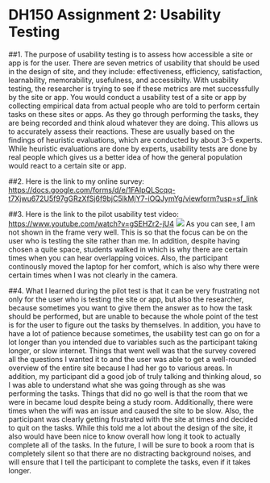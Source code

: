 # DH150 Assignment 2: Usability Testing

##1. The purpose of usability testing is to assess how accessible a site or app is for the user. There are seven metrics of usability that should be used in the design of site, and they include: effectiveness, efficiency, satisfaction, learnability, memorability, usefulness, and accessibilty. With usability testing, the researcher is trying to see if these metrics are met successfully by the site or app. You would conduct a usability test of a site or app by collecting empirical data from actual people who are told to perform certain tasks on these sites or apps. As they go through performing the tasks, they are being recorded and think aloud whatever they are doing. This allows us to accurately assess their reactions. These are usually based on the findings of heuristic evaluations, which are conducted by about 3-5 experts. While heuristic evaluations are done by experts, usability tests are done by real people which gives us a better idea of how the general population would react to a certain site or app.

##2. Here is the link to my online survey: https://docs.google.com/forms/d/e/1FAIpQLScqq-t7Xjwu672U5f97gGRzXfSj6f9bjC5lkMjY7-iOQJymYg/viewform?usp=sf_link

##3. Here is the link to the pilot usability test video: https://www.youtube.com/watch?v=gSEHZr2-jU4
[![](http://img.youtube.com/vi/gSEHZr2-jU4/0.jpg)](http://www.youtube.com/watch?v=gSEHZr2-jU4 "DH150: Contiki Usability Test")
     As you can see, I am not shown in the frame very well. This is so that the focus can be on the user who is testing the site rather than me. In addition, despite having chosen a quite space, students walked in which is why there are certain times when you can hear overlapping voices. Also, the participant continously moved the laptop for her comfort, which is also why there were certain times when I was not clearly in the camera.
     
##4. What I learned during the pilot test is that it can be very frustrating not only for the user who is testing the site or app, but also the researcher, because sometimes you want to give them the answer as to how the task should be performed, but are unable to because the whole point of the test is for the user to figure out the tasks by themselves. In addition, you have to have a lot of patience because sometimes, the usability test can go on for a lot longer than you intended due to variables such as the participant taking longer, or slow internet. Things that went well was that the survey covered all the questions I wanted it to and the user was able to get a well-rounded overview of the entire site because I had her go to various areas. In addition, my participant did a good job of truly talking and thinking aloud, so I was able to understand what she was going through as she was performing the tasks. Things that did no go well is that the room that we were in became loud despite being a study room. Additionally, there were times when the wifi was an issue and caused the site to be slow. Also, the participant was clearly getting frustrated with the site at times and decided to quit on the tasks. While this told me a lot about the design of the site, it also would have been nice to know overall how long it took to actually complete all of the tasks. In the future, I will be sure to book a room that is completely silent so that there are no distracting background noises, and will ensure that I tell the participant to complete the tasks, even if it takes longer. 
